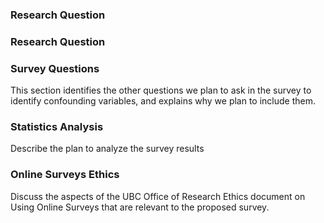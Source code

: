 ### Research Question


### Research Question


### Survey Questions
This section identifies the other questions we plan to ask in the survey to identify confounding variables, and explains why we plan to include them.

### Statistics Analysis
Describe the plan to analyze the survey results

### Online Surveys Ethics
Discuss the aspects of the UBC Office of Research Ethics document on Using Online Surveys that are relevant to the proposed survey.
